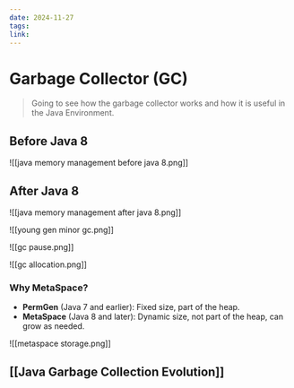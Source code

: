 ```yaml
---
date: 2024-11-27
tags: 
link:
---
```


# Garbage Collector (GC)

> Going to see how the garbage collector works and how it is useful in the Java Environment.

## Before Java 8

![[java memory management before java 8.png]]

## After Java 8

![[java memory management after java 8.png]]

![[young gen minor gc.png]]


![[gc pause.png]]

![[gc allocation.png]]

### Why MetaSpace?

- **PermGen** (Java 7 and earlier): Fixed size, part of the heap.
- **MetaSpace** (Java 8 and later): Dynamic size, not part of the heap, can grow as needed.

![[metaspace storage.png]]

## [[Java Garbage Collection Evolution]]